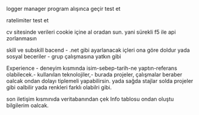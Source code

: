 logger manager program alışınca geçir test et

ratelimiter test et

cv sitesinde verileri cookie içine al oradan sun. yani sürekli f5 ile api zorlanmasın


skill ve subskill bacend - .net gibi ayarlanacak içleri ona göre doldur yada sosyal beceriler - grup çalışmasına yatkın gibi


Experience - deneyim kısmında isim-sebep-tarih-ne yaptın-referans olabilecek.- kullanılan teknolojiler,- burada projeler, çalışmalar beraber oalcak ondan dolayı tiplemeli yapabilirsin. yada sağda stajlar solda projeler gibi oalbilir yada renkleri farklı olabilri gibi.

son iletişim kısmınıda veritabanından çek Info tablosu ondan oluştu bilgilerim oalcak.






